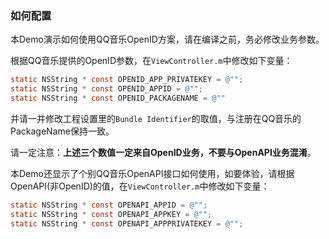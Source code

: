 ### 如何配置

本Demo演示如何使用QQ音乐OpenID方案，请在编译之前，务必修改业务参数。

根据QQ音乐提供的OpenID参数，在`ViewController.m`中修改如下变量：

``` objective-c
static NSString * const OPENID_APP_PRIVATEKEY = @"";
static NSString * const OPENID_APPID = @"";
static NSString * const OPENID_PACKAGENAME = @""
```

并请一并修改工程设置里的`Bundle Identifier`的取值，与注册在QQ音乐的PackageName保持一致。

请一定注意：**上述三个数值一定来自OpenID业务，不要与OpenAPI业务混淆**。

本Demo还显示了个别QQ音乐OpenAPI接口如何使用，如要体验，请根据OpenAPI(非OpenID)的值，在`ViewController.m`中修改如下变量：

``` objective-c
static NSString * const OPENAPI_APPID = @"";
static NSString * const OPENAPI_APPKEY = @"";
static NSString * const OPENAPI_APPPRIVATEKEY = @"";
```






